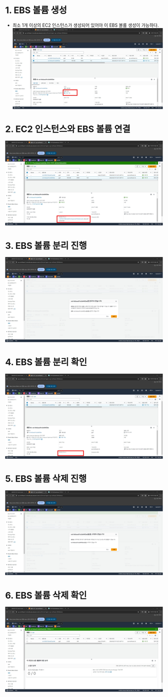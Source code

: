 # 1. EBS 볼륨 생성
  - 최소 1개 이상의 EC2 인스턴스가 생성되어 있어야 이 EBS 볼륨 생성이 가능하다.
![](../AWS/screenshot/11.jpg)

# 2. EC2 인스턴스와 EBS 볼륨 연결
![](../AWS/screenshot/12.jpg)

# 3. EBS 볼륨 분리 진행
![](../AWS/screenshot/13.jpg)

# 4. EBS 볼륨 분리 확인
![](../AWS/screenshot/14.jpg)

# 5. EBS 볼륨 삭제 진행
![](../AWS/screenshot/15.jpg)

# 6. EBS 볼륨 삭제 확인
![](../AWS/screenshot/16.jpg)

